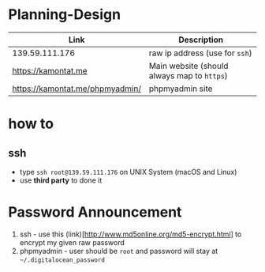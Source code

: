 # Planning-Design

|Link|Description|
|----|-----------|
|139.59.111.176|raw ip address (use for `ssh`)|
|https://kamontat.me|Main website (should always map to `https`)|
|https://kamontat.me/phpmyadmin/|phpmyadmin site|

# how to

## ssh
- type `ssh root@139.59.111.176` on UNIX System (macOS and Linux) 
- use **third party** to done it

# Password Announcement
1. ssh - use this (link)[http://www.md5online.org/md5-encrypt.html] to encrypt my given raw password
2. phpmyadmin - user should be `root` and password will stay at `~/.digitalocean_password`
